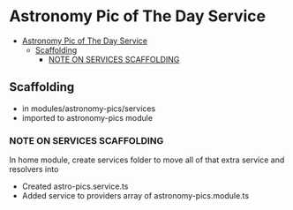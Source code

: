 # Astronomy Pic of The Day Service

- [Astronomy Pic of The Day Service](#astronomy-pic-of-the-day-service)
  - [Scaffolding](#scaffolding)
    - [NOTE ON SERVICES SCAFFOLDING](#note-on-services-scaffolding)

## Scaffolding

- in modules/astronomy-pics/services
- imported to astronomy-pics module  

### NOTE ON SERVICES SCAFFOLDING

In home module, create services folder to move all of that extra service and resolvers into

- Created astro-pics.service.ts
- Added service to providers array of astronomy-pics.module.ts
